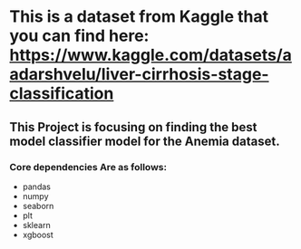 # This is a dataset from Kaggle that you can find here: https://www.kaggle.com/datasets/aadarshvelu/liver-cirrhosis-stage-classification

## This Project is focusing on finding the best model classifier model for the Anemia dataset.

### Core dependencies Are as follows:
- pandas
- numpy
- seaborn
- plt
- sklearn
- xgboost
